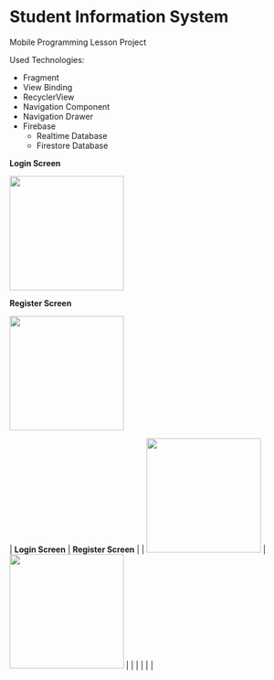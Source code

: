 # Student Information System
Mobile Programming Lesson Project

Used Technologies:

* Fragment
* View Binding
* RecyclerView
* Navigation Component
* Navigation Drawer
* Firebase
  * Realtime Database
  * Firestore Database
  
  
  
**Login Screen**

  <img src="https://user-images.githubusercontent.com/79766537/214069487-439b298b-49af-4683-ab2d-c6ef9aaa4106.png" width="200">
  
**Register Screen**

  <img src="https://user-images.githubusercontent.com/79766537/214069922-2c4fdb80-ac25-477c-922d-2f32d7dd21b5.png" width="200">

| **Login Screen** | **Register Screen** |
| <img src="https://user-images.githubusercontent.com/79766537/214069487-439b298b-49af-4683-ab2d-c6ef9aaa4106.png" width="200"> | <img src="https://user
 images.githubusercontent.com/79766537/214069922-2c4fdb80-ac25-477c-922d-2f32d7dd21b5.png" width="200">
|
|
|
|
|
|
